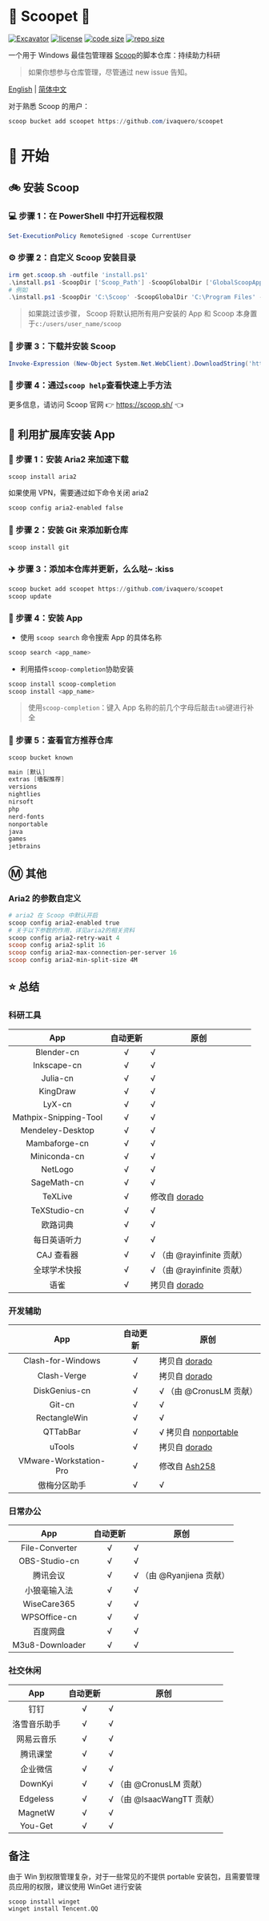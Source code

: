 # 🍨 Scoopet 🍨

[![Excavator](https://github.com/ivaquero/scoopet/actions/workflows/schedule.yml/badge.svg)](https://github.com/ivaquero/scoopet/actions/workflows/schedule.yml)
[![license](https://img.shields.io/github/license/ivaquero/scoopet)](https://github.com/ivaquero/scoopet/blob/master/LICENSE)
[![code size](https://img.shields.io/github/languages/code-size/ivaquero/scoopet.svg)](https://img.shields.io/github/languages/code-size/ivaquero/scoopet.svg)
[![repo size](https://img.shields.io/github/repo-size/ivaquero/scoopet.svg)](https://img.shields.io/github/repo-size/ivaquero/scoopet.svg)

一个用于 Windows 最佳包管理器 [Scoop](https://github.com/lukesampson/scoop)的脚本仓库：持续助力科研

> 如果你想参与仓库管理，尽管通过 new issue 告知。

<p align="left">
<a href="README.md">English</a> |
<a href="README-CN.md">简体中文</a>
</p>

对于熟悉 Scoop 的用户：

```powershell
scoop bucket add scoopet https://github.com/ivaquero/scoopet
```

# :running: 开始

## :bike: 安装 Scoop

### :computer: 步骤 1：在 PowerShell 中打开远程权限

```powershell
Set-ExecutionPolicy RemoteSigned -scope CurrentUser
```

### :gear: 步骤 2：自定义 Scoop 安装目录

```powershell
irm get.scoop.sh -outfile 'install.ps1'
.\install.ps1 -ScoopDir ['Scoop_Path'] -ScoopGlobalDir ['GlobalScoopApps_Path'] -NoProxy
# 例如
.\install.ps1 -ScoopDir 'C:\Scoop' -ScoopGlobalDir 'C:\Program Files' -NoProxy
```

> 如果跳过该步骤， Scoop 将默认把所有用户安装的 App 和 Scoop 本身置于`c:/users/user_name/scoop`

### :hammer: 步骤 3：下载并安装 Scoop

```powershell
Invoke-Expression (New-Object System.Net.WebClient).DownloadString('https://get.scoop.sh')
```

### :book: 步骤 4：通过`scoop help`查看快速上手方法

更多信息，请访问 Scoop 官网 👉 <https://scoop.sh/> 👈

## :car: 利用扩展库安装 App

### :train: 步骤 1：安装 Aria2 来加速下载

```powershell
scoop install aria2
```

如果使用 VPN，需要通过如下命令关闭 aria2

```powershell
scoop config aria2-enabled false
```

### :ticket: 步骤 2：安装 Git 来添加新仓库

```powershell
scoop install git
```

### :airplane: 步骤 3：添加本仓库并更新，么么哒~ :kiss

```powershell
scoop bucket add scoopet https://github.com/ivaquero/scoopet
scoop update
```

### :rocket: 步骤 4：安装 App

- 使用 `scoop search` 命令搜索 App 的具体名称

```powershell
scoop search <app_name>
```

- 利用插件`scoop-completion`协助安装

```powershell
scoop install scoop-completion
scoop install <app_name>
```

> 使用`scoop-completion`：键入 App 名称的前几个字母后敲击`tab`键进行补全

### :100: 步骤 5：查看官方推荐仓库

```powershell
scoop bucket known

main [默认]
extras [墙裂推荐]
versions
nightlies
nirsoft
php
nerd-fonts
nonportable
java
games
jetbrains
```

## :m: 其他

### Aria2 的参数自定义

```powershell
# aria2 在 Scoop 中默认开启
scoop config aria2-enabled true
# 关于以下参数的作用，详见aria2的相关资料
scoop config aria2-retry-wait 4
scoop config aria2-split 16
scoop config aria2-max-connection-per-server 16
scoop config aria2-min-split-size 4M
```

## :star: 总结

### 科研工具

|          App          | 自动更新 | 原创                                                 |
| :-------------------: | :------: | ---------------------------------------------------- |
|       Blender-cn        |    √     | √                                                    |
|       Inkscape-cn        |    √     | √                                                    |
|       Julia-cn        |    √     | √                                                    |
|       KingDraw        |    √     | √                                                    |
|        LyX-cn         |    √     | √                                                    |
| Mathpix-Snipping-Tool |    √     | √                                                    |
|   Mendeley-Desktop    |    √     | √                                                    |
|     Mambaforge-cn     |    √     | √                                                    |
|     Miniconda-cn      |    √     | √                                                    |
|        NetLogo        |    √     | √                                                    |
|      SageMath-cn      |    √     | √                                                    |
|        TeXLive        |    √     | 修改自 [dorado](https://github.com/chawyehsu/dorado) |
|      TeXStudio-cn      |       √       | √                                                         |
|       欧路词典        |    √     | √                                                    |
|     每日英语听力      |    √     | √                                                    |
|      CAJ 查看器       |    √     | √ （由 @rayinfinite 贡献）                           |
|     全球学术快报      |    √     | √ （由 @rayinfinite 贡献）                           |
|         语雀          |    √     | 拷贝自 [dorado](https://github.com/chawyehsu/dorado) |

### 开发辅助

|          App           | 自动更新 | 原创                                                    |
| :--------------------: | :------: | ------------------------------------------------------- |
|   Clash-for-Windows    |    √     | 拷贝自 [dorado](https://github.com/chawyehsu/dorado)    |
|   Clash-Verge    |    √     | 拷贝自 [dorado](https://github.com/chawyehsu/dorado)    |
|     DiskGenius-cn      |    √     | √ （由 @CronusLM 贡献）                                 |
|     Git-cn      |       √       | √                                     |
|      RectangleWin      |    √     | √                                                       |
|               QTTabBar                |       √       | √ 拷贝自 [nonportable](https://github.com/ScoopInstaller/Nonportable) |
|         uTools         |    √     | 拷贝自 [dorado](https://github.com/chawyehsu/dorado)    |
| VMware-Workstation-Pro |    √     | 修改自 [Ash258](https://github.com/Ash258/Scoop-Ash258) |
|      傲梅分区助手      |    √     | √                                                       |

### 日常办公

|       App       | 自动更新 | 原创                     |
| :-------------: | :------: | ------------------------ |
| File-Converter  |    √     | √                        |
|  OBS-Studio-cn  |    √     | √                        |
|    腾讯会议     |    √     | √ （由 @Ryanjiena 贡献） |
|  小狼毫输入法   |    √     | √                        |
|  WiseCare365  |    √     | √                        |
|  WPSOffice-cn   |    √     | √                        |
|    百度网盘     |    √     | √                        |
| M3u8-Downloader |    √     | √                        |

### 社交休闲

|     App      | 自动更新 | 原创                       |
| :----------: | :------: | -------------------------- |
|     钉钉     |    √     | √                          |
| 洛雪音乐助手 |    √     | √                          |
|  网易云音乐  |    √     | √                          |
|   腾讯课堂   |    √     | √                          |
|   企业微信   |    √     | √                          |
|   DownKyi    |    √     | √ （由 @CronusLM 贡献）    |
|   Edgeless   |    √     | √ （由 @IsaacWangTT 贡献） |
|   MagnetW    |    √     | √                          |
|   You-Get    |    √     | √                          |

## 备注

由于 Win 到权限管理复杂，对于一些常见的不提供 portable 安装包，且需要管理员应用的权限，建议使用 WinGet 进行安装

```powerhsell
scoop install winget
winget install Tencent.QQ
```
